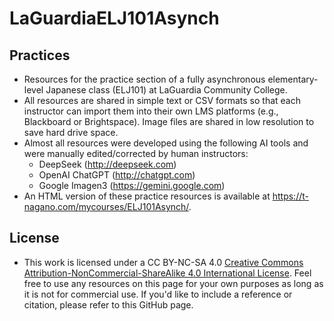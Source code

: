 # LaGuardiaELJ101Asynch
## Practices
- Resources for the practice section of a fully asynchronous elementary-level Japanese class (ELJ101) at LaGuardia Community College.
- All resources are shared in simple text or CSV formats so that each instructor can import them into their own LMS platforms (e.g., Blackboard or Brightspace). Image files are shared in low resolution to save hard drive space.
- Almost all resources were developed using the following AI tools and were manually edited/corrected by human instructors:
    - DeepSeek (<http://deepseek.com>)
    - OpenAI ChatGPT (<http://chatgpt.com>)
    - Google Imagen3 (<https://gemini.google.com>)
- An HTML version of these practice resources is available at <https://t-nagano.com/mycourses/ELJ101Asynch/>.


## License

- This work is licensed under a CC BY-NC-SA 4.0 [Creative Commons Attribution-NonCommercial-ShareAlike 4.0 International License](https://creativecommons.org/licenses/by-nc-sa/4.0/). Feel free to use any resources on this page for your own purposes as long as it is not for commercial use. If you'd like to include a reference or citation, please refer to this GitHub page.


